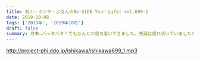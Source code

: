 ```yaml
---
title: 石川・ホンマ・ぶるんのBe-SIDE Your Life! vol.699-1
date: 2019-10-08
tags: ['2019年', '2019年10月']
draft: false
summary: 月末…バッタバタ！でもなんとか落ち着いてきました。先週は疲れ切っていましたが…MIURA
---
```


http://project-phi.ddo.jp/ishikawa/ishikawa699_1.mp3
